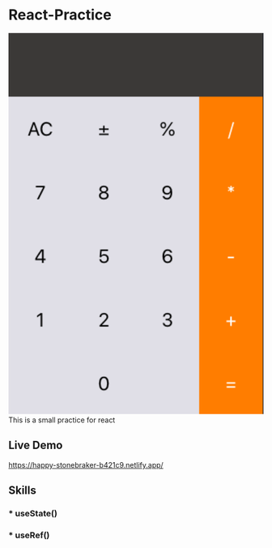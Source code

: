 # React-Practice
<img width="631" alt="Screen Shot 2021-09-12 at 12 52 20 AM" src="https://github.com/jasonsie/React_Calculator/blob/main/public/imges/1.png">
This is a small practice for react

## Live Demo
https://happy-stonebraker-b421c9.netlify.app/

##  Skills 
### * useState()
### * useRef()

